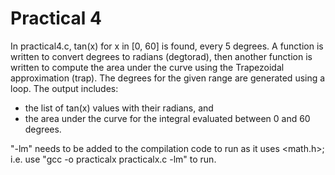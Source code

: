 # Practical 4

In practical4.c, tan(x) for x in [0, 60] is found, every 5 degrees. A function is written to convert degrees to radians (degtorad), then another function is written to compute the area under the curve using the Trapezoidal approximation (trap). The degrees for the given range are generated using a loop. The output includes:

- the list of tan(x) values with their radians, and
- the area under the curve for the integral evaluated between 0 and 60 degrees.

"-lm" needs to be added to the compilation code to run as it uses <math.h>; i.e. use "gcc -o practicalx practicalx.c -lm" to run.
